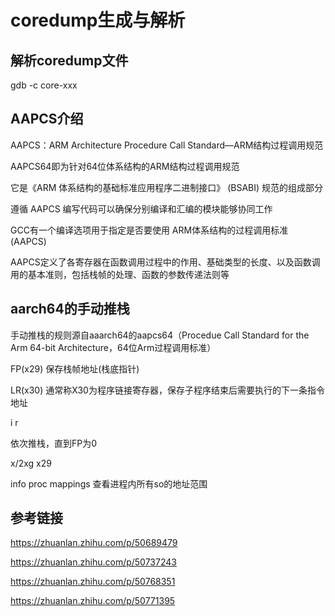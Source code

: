 # coredump生成与解析

## 解析coredump文件

gdb -c core-xxx

## AAPCS介绍

AAPCS：ARM Architecture Procedure Call Standard—ARM结构过程调用规范

AAPCS64即为针对64位体系结构的ARM结构过程调用规范

它是《ARM 体系结构的基础标准应用程序二进制接口》 (BSABI) 规范的组成部分

遵循 AAPCS 编写代码可以确保分别编译和汇编的模块能够协同工作

GCC有一个编译选项用于指定是否要使用 ARM体系结构的过程调用标准 (AAPCS)

AAPCS定义了各寄存器在函数调用过程中的作用、基础类型的长度、以及函数调用的基本准则，包括栈帧的处理、函数的参数传递法则等

## aarch64的手动推栈

手动推栈的规则源自aaarch64的aapcs64（Procedue Call Standard for the Arm 64-bit Architecture，64位Arm过程调用标准）

FP(x29) 保存栈帧地址(栈底指针)

LR(x30) 通常称X30为程序链接寄存器，保存子程序结束后需要执行的下一条指令地址

i r

依次推栈，直到FP为0

x/2xg x29



info proc mappings 查看进程内所有so的地址范围

## 参考链接

https://zhuanlan.zhihu.com/p/50689479

https://zhuanlan.zhihu.com/p/50737243

https://zhuanlan.zhihu.com/p/50768351

https://zhuanlan.zhihu.com/p/50771395
